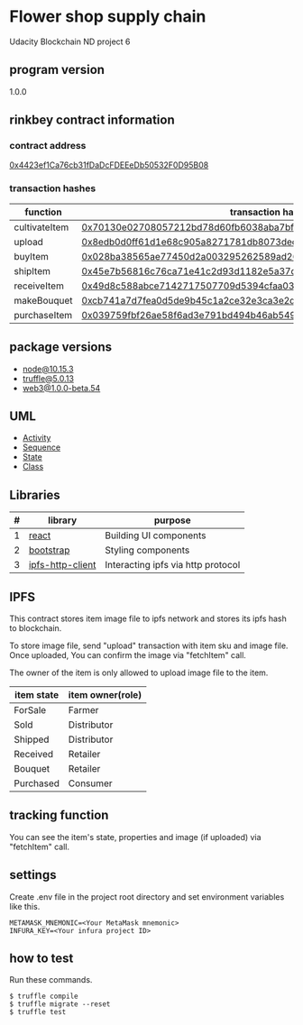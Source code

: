 # Flower shop supply chain

Udacity Blockchain ND project 6

## program version

1.0.0

## rinkbey contract information
### contract address

[0x4423ef1Ca76cb31fDaDcFDEEeDb50532F0D95B08](https://rinkeby.etherscan.io/address/0x4423ef1ca76cb31fdadcfdeeedb50532f0d95b08)

### transaction hashes

| function | transaction hash |
----|----
| cultivateItem | [0x70130e02708057212bd78d60fb6038aba7bfd12afbad9f34aca28d5f1ceda9f4](https://rinkeby.etherscan.io/tx/0x70130e02708057212bd78d60fb6038aba7bfd12afbad9f34aca28d5f1ceda9f4) |
| upload | [0x8edb0d0ff61d1e68c905a8271781db8073decd456688c4c589c0470292b80ebe](https://rinkeby.etherscan.io/tx/0x8edb0d0ff61d1e68c905a8271781db8073decd456688c4c589c0470292b80ebe) |
| buyItem | [0x028ba38565ae77450d2a003295262589ad2654c4ede03e7dfa4c628a032fee61](https://rinkeby.etherscan.io/tx/0x028ba38565ae77450d2a003295262589ad2654c4ede03e7dfa4c628a032fee61) |
| shipItem | [0x45e7b56816c76ca71e41c2d93d1182e5a37d1e18b58ebae549ba25855a9eee1a](https://rinkeby.etherscan.io/tx/0x45e7b56816c76ca71e41c2d93d1182e5a37d1e18b58ebae549ba25855a9eee1a) |
| receiveItem | [0x49d8c588abce7142717507709d5394cfaa0312ddbb6bd6f0c51b2eca50842ebd](https://rinkeby.etherscan.io/tx/0x49d8c588abce7142717507709d5394cfaa0312ddbb6bd6f0c51b2eca50842ebd) |
| makeBouquet | [0xcb741a7d7fea0d5de9b45c1a2ce32e3ca3e2da89f13b6aeb59587202597f7069](https://rinkeby.etherscan.io/tx/0xcb741a7d7fea0d5de9b45c1a2ce32e3ca3e2da89f13b6aeb59587202597f7069) |
| purchaseItem | [0x039759fbf26ae58f6ad3e791bd494b46ab549c12ab9a31de8eafd976a6c8e27c](https://rinkeby.etherscan.io/tx/0x039759fbf26ae58f6ad3e791bd494b46ab549c12ab9a31de8eafd976a6c8e27c) |

## package versions

- node@10.15.3
- truffle@5.0.13
- web3@1.0.0-beta.54

## UML

- [Activity](UML/ActivityDiagram.drawio)
- [Sequence](UML/UML/SequenceDiagram.drawio)
- [State](UML/StateDiagram.drawio)
- [Class](UML/ClassDiagram.drawio)

## Libraries

| # | library | purpose |
----|----|----
| 1 | [react](https://github.com/facebook/react) | Building UI components |
| 2 | [bootstrap](https://github.com/twbs/bootstrap) | Styling components |
| 3 | [ipfs-http-client](https://github.com/ipfs/js-ipfs-http-client) | Interacting ipfs via http protocol |

## IPFS

This contract stores item image file to ipfs network and stores its ipfs hash to blockchain.

To store image file, send "upload" transaction with item sku and image file. Once uploaded, You can confirm the image via "fetchItem" call.

The owner of the item is only allowed to upload image file to the item.

| item state | item owner(role) |
----|----
| ForSale | Farmer |
| Sold | Distributor |
| Shipped | Distributor |
| Received | Retailer |
| Bouquet | Retailer |
| Purchased | Consumer |

## tracking function

You can see the item's state, properties and image (if uploaded) via "fetchItem" call.

## settings

Create .env file in the project root directory and set environment variables like this.

```
METAMASK_MNEMONIC=<Your MetaMask mnemonic>
INFURA_KEY=<Your infura project ID>
```

## how to test

Run these commands.

```
$ truffle compile
$ truffle migrate --reset
$ truffle test
```
